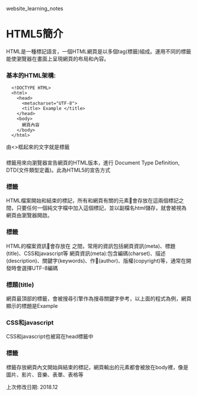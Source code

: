 website_learning_notes
# HTML5簡介
HTML是一種標記語言，一個HTML網頁是以多個tag(標籤)組成。運用不同的標籤能使瀏覽器在畫面上呈現網頁的布局和內容。
### 基本的HTML架構:
```
  <!DOCTYPE HTML>
  <html>
    <head>
      <metacharset="UTF-8">
      <title> Example </title>
    </head>
    <body>
      網頁內容
    </body>
  </html>
```
由<>框起來的文字就是標籤

### <!DOCTYPE HTML>
標籤用來向瀏覽器宣告網頁的HTML版本，進行 Document Type Definition, DTD(文件類型定義)。此為HTML5的宣告方式

### <html> </html>標籤
HTML檔案開始和結束的標記，所有和網頁有關的元素會存放在這兩個標記之間，只要任何一個純文字檔中加入這個標記，並以副檔名html儲存，就會被視為網頁由瀏覽器開啟。

### <head>標籤
  HTML的檔案資訊會存放在<head> </head>之間，常用的資訊包括網頁資訊(meta)、標題(title)、CSS和javascript等
  網頁資訊(meta):包含編碼(charset)、描述(description)、關鍵字(keywords)、作(author)、版權(copyright)等，通常在開發時會選擇UTF-8編碼
  
### 標題(title)
網頁最頂部的標籤，會被搜尋引擎作為搜尋關鍵字參考，以上面的程式為例，網頁顯示的標題是Example
### CSS和javascript
CSS和javascript也被寫在head標籤中

### <body>標籤
  <body>標籤存放網頁內文開始與結束的標記，網頁輸出的元素都會被放在body裡，像是圖片、影片、音樂、表單、表格等
    
    
上次修改日期: 2018.12
